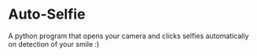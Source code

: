 # Auto-Selfie
 A python program that opens your camera and clicks selfies automatically on detection of your smile :)  
